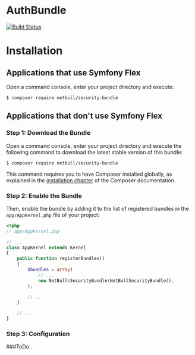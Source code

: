 AuthBundle
==========
[![Build Status](https://travis-ci.org/netbull/SecurityBundle.svg?branch=master)](https://travis-ci.org/netbull/SecurityBundle)<br>

Installation
============

Applications that use Symfony Flex
----------------------------------

Open a command console, enter your project directory and execute:

```console
$ composer require netbull/security-bundle
```

Applications that don't use Symfony Flex
----------------------------------------

### Step 1: Download the Bundle

Open a command console, enter your project directory and execute the
following command to download the latest stable version of this bundle:

```console
$ composer require netbull/security-bundle
```

This command requires you to have Composer installed globally, as explained
in the [installation chapter](https://getcomposer.org/doc/00-intro.md)
of the Composer documentation.

### Step 2: Enable the Bundle

Then, enable the bundle by adding it to the list of registered bundles
in the `app/AppKernel.php` file of your project:

```php
<?php
// app/AppKernel.php

// ...
class AppKernel extends Kernel
{
    public function registerBundles()
    {
        $bundles = array(
            // ...
            new NetBull\SecurityBundle\NetBullSecurityBundle(),
        );

        // ...
    }

    // ...
}
```

### Step 3: Configuration
###ToDo..
